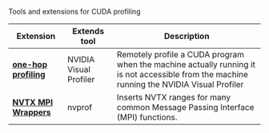 
Tools and extensions for CUDA profiling

Extension | Extends tool | Description
--------- | ------------ | -----------
**[one-hop profiling](/one_hop_profiling)** | NVIDIA Visual Profiler | Remotely profile a CUDA program when the machine actually running it is not accessible from the machine running the NVIDIA Visual Profiler
**[NVTX MPI Wrappers](/nvtx_pmpi_wrappers)** | nvprof | Inserts NVTX ranges for many common Message Passing Interface (MPI) functions.

